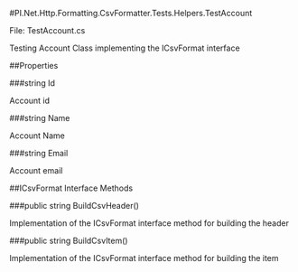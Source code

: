 

#PI.Net.Http.Formatting.CsvFormatter.Tests.Helpers.TestAccount

File: TestAccount.cs





Testing Account Class implementing the ICsvFormat interface

 

##Properties



###string Id





Account id





###string Name





Account Name





###string Email





Account email



##ICsvFormat Interface Methods



###public string BuildCsvHeader()





Implementation of the ICsvFormat interface method for building the header

       



###public string BuildCsvItem()





Implementation of the ICsvFormat interface method for building the item

       

